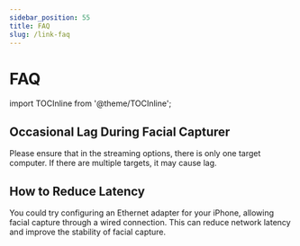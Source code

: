 ```yaml
---
sidebar_position: 55
title: FAQ
slug: /link-faq
---	
```


# FAQ 

import TOCInline from '@theme/TOCInline';

<TOCInline toc={toc} />

## Occasional Lag During Facial Capturer

Please ensure that in the streaming options, there is only one target computer. If there are multiple targets, it may cause lag.

## How to Reduce Latency

You could try configuring an Ethernet adapter for your iPhone, allowing facial capture through a wired connection. This can reduce network latency and improve the stability of facial capture.